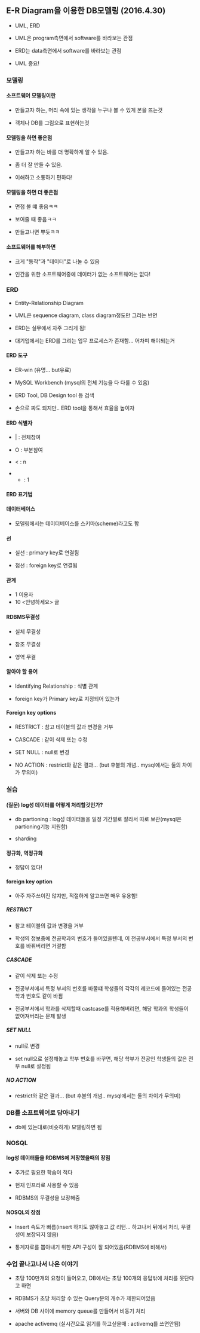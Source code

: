 ## E-R Diagram을 이용한 DB모델링 (2016.4.30)

- UML, ERD

- UML은 program측면에서 software를 바라보는 관점

- ERD는 data측면에서 software를 바라보는 관점

- UML 중요!

### 모델링

#### 소프트웨어 모델링이란

- 만들고자 하는, 머리 속에 있는 생각을 누구나 볼 수 있게 본을 뜨는것

- 객체나 DB를 그림으로 표현하는것
  
#### 모델링을 하면 좋은점

- 만들고자 하는 바를 더 명확하게 알 수 있음.

- 좀 더 잘 만들 수 있음.

- 이해하고 소통하기 편하다!

#### 모델링을 하면 더 좋은점

- 면접 볼 떄 좋음ㅋㅋ

- 보여줄 때 좋음ㅋㅋ

- 만들고나면 뿌듯ㅋㅋ

#### 소프트웨어를 해부하면

- 크게 "동작"과 "데이터"로 나눌 수 있음

- 인간을 위한 소프트웨어중에 데이터가 없는 소프트웨어는 없다!

### ERD

- Entity-Relationship Diagram

- UML은 sequence diagram, class diagram정도만 그리는 반면

- ERD는 실무에서 자주 그리게 됨!

- 대기업에서는 ERD를 그리는 업무 프로세스가 존재함... 어차피 해야되는거

#### ERD 도구

- ER-win (유명... but유료)

- MySQL Workbench (mysql의 전체 기능을 다 다룰 수 있음)

- ERD Tool, DB Design tool 등 검색

- 손으로 짜도 되지만.. ERD tool을 통해서 효율을 높이자

#### ERD 식별자

- | : 전체참여

- O : 부분참여

- < : n

- - : 1

#### ERD 표기법

#### 데이터베이스

- 모델링에서는 데이터베이스를 스키마(scheme)라고도 함

#### 선

- 실선 : primary key로 연결됨

- 점선 : foreign key로 연결됨

#### 관계

- 1  <Xenonix> 이용자
- 10 <안녕하세요> 글

#### RDBMS무결성

- 실체 무결성

- 참조 무결성

- 영역 무결

#### 알아야 할 용어

- Identifying Relationship : 식별 관계

- foreign key가 Primary key로 지정되어 있는가

#### Foreign key options

- RESTRICT : 참고 테이블의 값과 변경을 거부

- CASCADE : 같이 삭제 또는 수정

- SET NULL : null로 변경

- NO ACTION : restrict와 같은 결과... (but 후불의 개념.. mysql에서는 둘의 차이가 무의미)

### 실습

#### (질문) log성 데이터를 어떻게 처리할것인가?

- db partioning : log성 데이터들을 일정 기간별로 잘라서 따로 보관(mysql은 partioning기능 지원함)

- sharding 

#### 정규화, 역정규화

- 정답이 없다!

#### foreign key option

- 아주 자주쓰이진 않지만, 적절하게 알고쓰면 매우 유용함!

#####  RESTRICT 

- 참고 테이블의 값과 변경을 거부 

- 학생의 정보중에 전공학과의 번호가 들어있을텐데, 이 전공부서에서 특정 부서의 번호를 바꿔버리면 거절함

##### CASCADE 

- 같이 삭제 또는 수정

- 전공부서에서 특정 부서의 번호를 바꿀떄 학생들의 각각의 레코드에 들어있는 전공학과 번호도 같이 바뀜

- 전공부서에서 학과를 삭제할때 castcase를 적용해버리면, 해당 학과의 학생들이 없어져버리는 문제 발생

##### SET NULL 

- null로 변경

- set null으로 설정해놓고 학부 번호를 바꾸면, 해당 학부가 전공인 학생들의 값은 전부 null로 설정됨

##### NO ACTION

- restrict와 같은 결과... (but 후불의 개념.. mysql에서는 둘의 차이가 무의미)

### DB를 소프트웨어로 담아내기

- db에 있는대로(비슷하게) 모델링하면 됨

### NOSQL

#### log성 데이터들을 RDBMS에 저장했을때의 장점

- 추가로 필요한 학습이 적다

- 현재 인프라로 사용할 수 있음

- RDBMS의 무결성을 보장해줌

#### NOSQL의 장점

- Insert 속도가 빠름(insert 하지도 않아놓고 값 리턴... 하고나서 뒤에서 처리, 무결성이 보장되지 않음)

- 통계자료를 뽑아내기 위한 API 구성이 잘 되어있음(RDBMS에 비해서)

### 수업 끝나고나서 나온 이야기

- 초당 100만개의 요청이 들어오고, DB에서는 초당 100개의 응답밖에 처리를 못단다고 하면

- RDBMS가 초당 처리할 수 있는 Query문의 개수가 제한되어있음

- 서버와 DB 사이에 memory queue를 만들어서 비동기 처리

- apache activemq (실시간으로 읽기를 하고싶을때 : activemq를 쓰면안됨)

